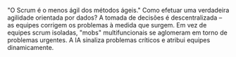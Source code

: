 "O Scrum é o menos ágil dos métodos ágeis."
Como efetuar uma verdadeira agilidade orientada por dados?
A tomada de decisões é descentralizada – as equipes corrigem os problemas à medida que surgem.
Em vez de equipes scrum isoladas, "mobs" multifuncionais se aglomeram em torno de problemas urgentes.
A IA sinaliza problemas críticos e atribui equipes dinamicamente.
